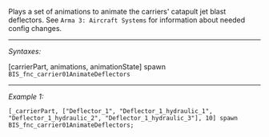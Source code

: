 Plays a set of animations to animate the carriers' catapult jet blast deflectors. See `Arma 3: Aircraft Systems` for information about needed config changes.


---
*Syntaxes:*

[carrierPart, animations, animationState] spawn `BIS_fnc_carrier01AnimateDeflectors`

---
*Example 1:*

```sqf
[_carrierPart, ["Deflector_1", "Deflector_1_hydraulic_1", "Deflector_1_hydraulic_2", "Deflector_1_hydraulic_3"], 10] spawn BIS_fnc_carrier01AnimateDeflectors;
```